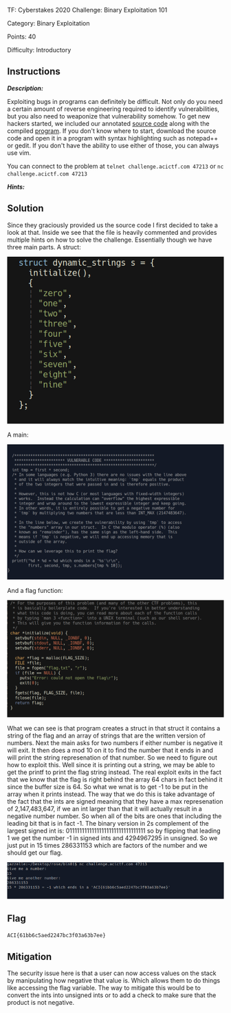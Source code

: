 TF: Cyberstakes 2020
Challenge: Binary Exploitation 101

Category:  Binary Exploitation

Points: 40

Difficulty: Introductory

## Instructions

***Description:***

Exploiting bugs in programs can definitely be difficult. Not only do you need
a certain amount of reverse engineering required to identify vulnerabilities,
but you also need to weaponize that vulnerability somehow. To get new hackers
started, we included our annotated [source code](BE1010.c) along with the compiled
[program](BE101). If you don't know where to start, download the source code and
open it in a program with syntax highlighting such as notepad++ or gedit. If
you don't have the ability to use either of those, you can always use vim.

You can connect to the problem at `telnet challenge.acictf.com 47213` or
`nc challenge.acictf.com 47213`

***Hints:***

## Solution

Since they graciously provided us the source code I first decided to take a
look at that. Inside we see that the file is heavily commented and provides
multiple hints on how to solve the challenge. Essentially though we have 
three main parts. A struct:

![Struct](struct.png)

A main:

![main code](code.png)

And a flag function:

![flag function](flag_function.png)

What we can see is that program creates a struct in that struct it contains
a string of the flag and an array of strings that are the written version
of numbers. Next the main asks for two numbers if either number is negative
it will exit. It then does a mod 10 on it to find the number that it ends
in and will print the string represenation of that number. So we need to
figure out how to exploit this. Well since it is printing out a string,
we may be able to get the printf to print the flag string instead. The real
exploit exits in the fact that we know that the flag is right behind the array
64 chars in fact behind it since the buffer size is 64. So what we wnat is
to get -1 to be put in the array when it prints instead. The way that we do
this is take advantage of the fact that the ints are signed meaning that they
have a max represenation of 2,147,483,647, if we an int larger than that it
will actually result in a negative number number. So when all of the bits are
ones that including the leading bit that is in fact -1.
The binary version in 2s complement of the largest signed int is:
01111111111111111111111111111111 so by flipping that leading 1 we get the number
-1 in signed ints and 4294967295 in unsigned. So we just put in 15 times
286331153 which are factors of the number and we should get our flag.

![flag](flag.png)

## Flag

`ACI{61bb6c5aed2247bc3f03a63b7ee}`

## Mitigation

The security issue here is that a user can now access values on the stack
by manipulating how negative that value is. Which allows them to do things
like accessing the flag variable. The way to mitigate this would be to
convert the ints into unsigned ints or to add a check to make sure that the
product is not negative.
